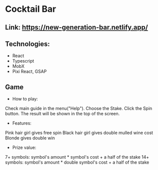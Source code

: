 # Cocktail Bar

## Link: https://new-generation-bar.netlify.app/

## Technologies:

- React
- Typescript
- MobX
- Pixi React, GSAP

## Game

- How to play:

Check main guide in the menu("Help").
Choose the Stake.
Click the Spin button.
The result will be shown in the top of the screen.

- Features:

Pink hair girl gives free spin
Black hair girl gives double mulled wine cost
Blonde gives double win

- Prize value: 

7+ symbols: symbol's amount * symbol's cost + a half of the stake
14+ symbols: symbol's amount * double symbol's cost + a half of the stake
